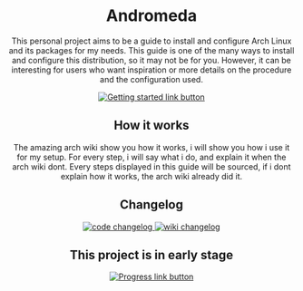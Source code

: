 <div align="center">
	<h1>Andromeda</h1>
	<p>This personal project aims to be a guide to install and configure Arch Linux and its packages for my needs. This guide is one of the many ways to install and configure this distribution, so it may not be for you. However, it can be interesting for users who want inspiration or more details on the procedure and the configuration used.
	</p>
	<p>
		<a href="https://github.com/ChaosDynamix/Andromeda/wiki">
			<img src="https://img.shields.io/badge/-Getting%20started-brightgreen?style=for-the-badge" alt="Getting started link button" />
		</a>
	</p>
</div>

<div align="center">
	<h2>How it works</h2>
	<p>The amazing arch wiki show you how it works, i will show you how i use it for my setup. For every step, i will say what i do, and explain it when the arch wiki dont. Every steps displayed in this guide will be sourced, if i dont explain how it works, the arch wiki already did it.
	</p>
</div>

<div align="left">
	<h2 align="center">Changelog</h2>
	<p align="center">
		<a href="https://github.com/ChaosDynamix/Andromeda/commits/master">
			<img src="https://img.shields.io/badge/-code changelog-blue?style=for-the-badge" alt="code changelog" />
		</a>
		<a href="https://github.com/ChaosDynamix/Andromeda/wiki/_history">
			<img src="https://img.shields.io/badge/-wiki changelog-blue?style=for-the-badge" alt="wiki changelog" />
		</a>
	</p>
</div>

<div align="right">
	<h2 align="center">This project is in early stage</h2>
	<p align="center">
		<a href="https://github.com/ChaosDynamix/Andromeda/projects">
			<img src="https://img.shields.io/badge/-Show progress-orange?style=for-the-badge" alt="Progress link button" />
		</a>
	</p>
</div>
